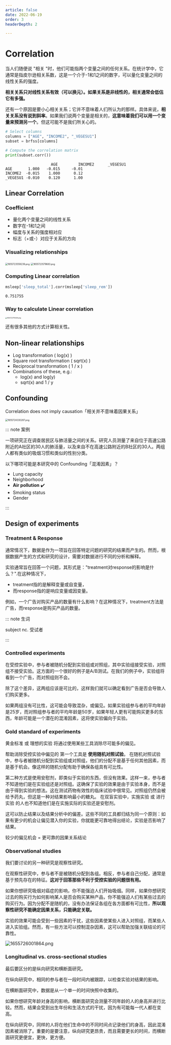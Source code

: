```yaml
---
article: false
date: 2022-06-19
order: 3
headerDepth: 2

---
```


# Correlation

当人们随便说 "相关 "时，他们可能指两个变量之间的任何关系。在统计学中，它通常是指皮尔逊相关系数，这是一个介于-1和1之间的数字，可以量化变量之间的线性关系的强度。

**相关关系只对线性关系有效（可以换元）。如果关系是非线性的，相关通常会低估它有多强。**

还有一个原因是要小心相关关系；它并不意味着人们所认为的那样。具体来说，**相关关系没有说到斜率**。如果我们说两个变量是相关的，**这意味着我们可以用一个变量来预测另一个**。但这可能不是我们所关心的。

```python
# Select columns
columns = ["AGE", "INCOME2", "_VEGESU1"]
subset = brfss[columns]

# Compute the correlation matrix
print(subset.corr())
```

```
					AGE  		INCOME2  	 _VEGESU1
AGE       1.000   -0.015     -0.01
INCOME2  -0.015    1.000      0.12
_VEGESU1 -0.010    0.120      1.00
```

## Linear Correlation

### Coefficient

- 量化两个变量之间的线性关系
- 数字在-1和1之间
- 幅度与关系的强度相对应
- 标志（+或-）对应于关系的方向

### Visualizing relationships

<img src="https://pic.hanjiaming.com.cn/2022/06/20/bb1583e8fec67.png" alt="1655723559239.png" style="zoom:50%;" />

<img src="https://pic.hanjiaming.com.cn/2022/06/20/43b5b61d7601c.png" alt="1655723579683.png" style="zoom:50%;" />

### Computing Linear correlation

```python
msleep['sleep_total'].corr(msleep['sleep_rem'])
```

```
0.751755
```

### Way to calculate Linear correlation

<img src="https://pic.hanjiaming.com.cn/2022/06/20/e9ce8159bbb65.png" alt="1655723715509.png" style="zoom:33%;" />

还有很多其他的方式计算相关性。

## Non-linear relationships

- Log transformation ( log(x) )
- Square root transformation ( sqrt(x) )
- Reciprocal transformation ( 1 / x )
- Combinations of these, e.g.:
  - log(x) and log(y)
  - sqrt(x) and 1 / y

## Confounding

Correlation does not imply causation「相关并不意味着因果关系」

<img src="https://pic.hanjiaming.com.cn/2022/06/20/5895ec0f28d4a.png" alt="1655724330287.png" style="zoom:50%;" />

::: note 案例

一项研究正在调查居民区与肺活量之间的关系。研究人员测量了来自位于高速公路附近的A社区的30人的肺活量，以及来自不在高速公路附近的B社区的30人。两组人都有类似的吸烟习惯和类似的性别分类。

以下哪项可能是本研究中的 Confounding「混淆因素」？

- Lung capacity
- Neighborhood
- **Air pollution** ✔️
- Smoking status
- Gender

:::

## Design of experiments

### Treatment & Response

通常情况下，数据是作为一项旨在回答特定问题的研究的结果而产生的。然而，根据数据产生的方式和研究的设计，需要对数据进行不同的分析和解释。

实验通常旨在回答一个问题，其形式是："treatment对response的影响是什么？".在这种情况下，

- treatment指的是解释变量或自变量，
- 而response指的是响应变量或因变量。

例如，一个广告对购买产品的数量有什么影响？在这种情况下，treatment方法是广告，而response是购买产品的数量。

::: note 生词

subject nc. 受试者

:::

### Controlled experiments

在受控实验中，参与者被随机分配到实验组或对照组，其中实验组接受实验，对照组不接受实验。这方面的一个很好的例子是A/B测试。在我们的例子中，实验组将看到一个广告，而对照组则不会。

除了这个差异，这两组应该是可比的，这样我们就可以确定看到广告是否会导致人们购买更多。

如果两组没有可比性，这可能会导致混杂，或偏见。如果实验组参与者的平均年龄是25岁，而对照组参与者的平均年龄是50岁，如果年轻人更有可能购买更多的东西，年龄可能是一个潜在的混淆因素，这将使实验偏向于实验。

### Gold standard of experiments

黄金标准 或 理想的实验 将通过使用某些工具消除尽可能多的偏见。

帮助消除受控实验中偏见的 第一个工具是 **使用随机对照试验**。 在随机对照试验中，参与者被随机分配到实验组或对照组，他们的分配不是基于任何其他因素，而是基于机会。像这样的随机分配有助于确保各组具有可比性。

第二种方式是使用安慰剂，即类似于实验的东西，但没有效果。这样一来，参与者不知道他们是在实验组还是对照组。这确保了实验的效果是由于实验本身，而不是由于得到实验的想法。这在测试药物有效性的临床试验中很常见。对照组仍然会被给予药丸，但这是一种对结果影响最小的糖丸。 在双盲实验中，实施实验 或 进行实验 的人也不知道他们是在实施实际的实验还是安慰剂。

这可以防止结果以及结果分析中的偏差。这些不同的工具都归结为同一个原则：如果有更少的机会让偏见潜入你的实验，你就能更可靠地得出结论，实验是否影响了结果。

较少的偏见机会 = 更可靠的因果关系结论

### Observational studies

我们要讨论的另一种研究是观察性研究。

在观察性研究中，参与者不是被随机分配到各组。相反，参与者自己分配，通常是基于预先存在的特征。**这对于回答那些不利于受控实验的问题很有用。**

如果你想研究吸烟对癌症的影响，你不能强迫人们开始吸烟。同样，如果你想研究过去的购买行为如何影响某人是否会购买某种产品，你不能强迫人们有某些过去的购买行为。因为分配不是随机的，没有办法保证各组在各方面都有可比性，**所以观察性研究不能确定因果关系，只能确定关联。**

实验的效果可能会受到一些因素的干扰，这些因素使某些人进入对照组，而某些人进入实验组。然而，有一些方法可以控制混杂因素，这可以帮助加强关联结论的可靠性。

![1655726001864.png](https://pic.hanjiaming.com.cn/2022/06/20/50bb4de4b356d.png)

### Longitudinal vs. cross-sectional studies

最后要区分的是纵向研究和横断面研究。

在纵向研究中，相同的参与者在一段时间内被跟踪，以检查实验对结果的影响。

在横断面研究中，数据是从一个单一的时间快照中收集的。

如果你想研究年龄对身高的影响，横断面研究会测量不同年龄的人的身高并进行比较。然而，结果会受到出生年份和生活方式的干扰，因为有可能每一代人都在变高。

在纵向研究中，同样的人将在他们生命中的不同时间点记录他们的身高，因此混淆因素被消除了。重要的是要注意，纵向研究更昂贵，而且需要更长的时间，而横断面研究更便宜，更快，更方便。